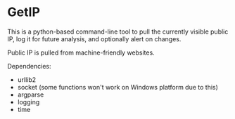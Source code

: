 # GetIP

This is a python-based command-line tool to pull the currently visible public IP, log it for future analysis, and optionally alert on changes.

Public IP is pulled from machine-friendly websites.

Dependencies:
- urllib2
- socket (some functions won't work on Windows platform due to this)
- argparse
- logging
- time
